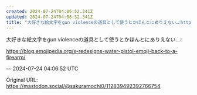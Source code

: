 ```yaml
---
created: 2024-07-24T04:06:52.341Z
updated: 2024-07-24T04:06:52.341Z
title: "大好きな絵文字をgun violenceの道具として使うとかほんとにありえない…💧https://blog.emojipedia.org/x-redesigns[...]"
---
```


<p>大好きな絵文字をgun violenceの道具として使うとかほんとにありえない…💧</p><p><a href="https://blog.emojipedia.org/x-redesigns-water-pistol-emoji-back-to-a-firearm/" target="_blank" rel="nofollow noopener noreferrer" translate="no"><span class="invisible">https://</span><span class="ellipsis">blog.emojipedia.org/x-redesign</span><span class="invisible">s-water-pistol-emoji-back-to-a-firearm/</span></a></p>

&mdash; 2024-07-24 04:06:52 UTC

Original URL: https://mastodon.social/@sakuramochi0/112839492392766754
